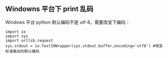 ## Windowns 平台下 print 乱码
Windows 平台 python 默认编码不是 utf-8，需要改变下编码：

```
import io
import sys
import urllib.request
sys.stdout = io.TextIOWrapper(sys.stdout.buffer,encoding='utf8') #改变标准输出的默认编码
```
